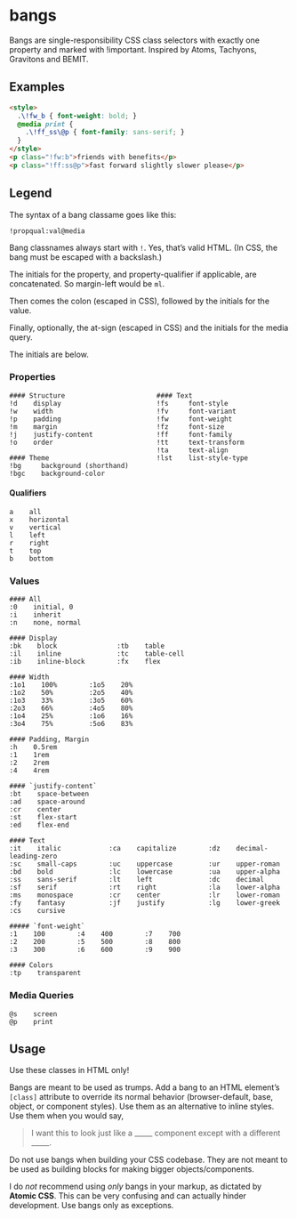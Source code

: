 # bangs
Bangs are single-responsibility CSS class selectors with exactly one property and marked with !important. Inspired by Atoms, Tachyons, Gravitons and BEMIT.

## Examples


```html
<style>
  .\!fw_b { font-weight: bold; }
  @media print {
    .\!ff_ss\@p { font-family: sans-serif; }
  }
</style>
<p class="!fw:b">friends with benefits</p>
<p class="!ff:ss@p">fast forward slightly slower please</p>
```

## Legend

The syntax of a bang classame goes like this:
```
!propqual:val@media
```

Bang classnames always start with `!`. Yes, that’s valid HTML. (In CSS, the bang must be escaped with a backslash.)

The initials for the property, and property-qualifier if applicable, are concatenated. So margin-left would be `ml`.

Then comes the colon (escaped in CSS), followed by the initials for the value.

Finally, optionally, the at-sign (escaped in CSS) and the initials for the media query.

The initials are below.

### Properties

```
#### Structure                       #### Text
!d    display                        !fs     font-style
!w    width                          !fv     font-variant
!p    padding                        !fw     font-weight
!m    margin                         !fz     font-size
!j    justify-content                !ff     font-family
!o    order                          !tt     text-transform
                                     !ta     text-align
#### Theme                           !lst    list-style-type
!bg     background (shorthand)
!bgc    background-color
```

#### Qualifiers

```
a    all
x    horizontal
v    vertical
l    left
r    right
t    top
b    bottom
```

### Values

```
#### All
:0    initial, 0
:i    inherit
:n    none, normal

#### Display
:bk    block               :tb    table
:il    inline              :tc    table-cell
:ib    inline-block        :fx    flex

#### Width
:1o1    100%        :1o5    20%
:1o2    50%         :2o5    40%
:1o3    33%         :3o5    60%
:2o3    66%         :4o5    80%
:1o4    25%         :1o6    16%
:3o4    75%         :5o6    83%

#### Padding, Margin
:h    0.5rem
:1    1rem
:2    2rem
:4    4rem

#### `justify-content`
:bt    space-between
:ad    space-around
:cr    center
:st    flex-start
:ed    flex-end

#### Text
:it    italic            :ca    capitalize        :dz    decimal-leading-zero
:sc    small-caps        :uc    uppercase         :ur    upper-roman
:bd    bold              :lc    lowercase         :ua    upper-alpha
:ss    sans-serif        :lt    left              :dc    decimal
:sf    serif             :rt    right             :la    lower-alpha
:ms    monospace         :cr    center            :lr    lower-roman
:fy    fantasy           :jf    justify           :lg    lower-greek
:cs    cursive

##### `font-weight`
:1    100        :4    400        :7    700
:2    200        :5    500        :8    800
:3    300        :6    600        :9    900

#### Colors
:tp    transparent
```

### Media Queries

```
@s    screen
@p    print
```

## Usage

Use these classes in HTML only!

Bangs are meant to be used as trumps. Add a bang to an HTML element’s `[class]` attribute to
override its normal behavior (browser-default, base, object, or component styles).
Use them as an alternative to inline styles. Use them when you would say,

> I want this to look just like a \_\_\_\_\_ component except with a different \_\_\_\_\_.

Do not use bangs when building your CSS codebase. They are not meant to be used as
building blocks for making bigger objects/components.

I do *not* recommend using *only* bangs in your markup, as dictated by **Atomic CSS**. This
can be very confusing and can actually hinder development. Use bangs only as exceptions.
